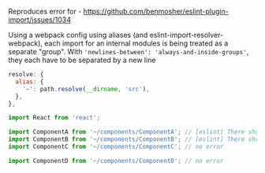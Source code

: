 Reproduces error for - https://github.com/benmosher/eslint-plugin-import/issues/1034

Using a webpack config using aliases (and eslint-import-resolver-webpack), each import for an internal modules is being treated as a separate "group". With `'newlines-between': 'always-and-inside-groups'`, they each have to be separated by a new line

```js
resolve: {
  alias: {
    '~': path.resolve(__dirname, 'src'),
  },
},
```

```js
import React from 'react';

import ComponentA from '~/components/ComponentA'; // [eslint] There should be at least one empty line between import groups (import/order)
import ComponentB from '~/components/ComponentB'; // [eslint] There should be at least one empty line between import groups (import/order)
import ComponentC from '~/components/ComponentC'; // no error

import ComponentD from '~/components/ComponentD'; // no error
```